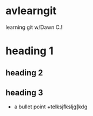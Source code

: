 # avlearngit
learning git w/Dawn C.! 
# heading 1
## heading 2
## heading 3
* a bullet point
+telksjfksljg[kdg

